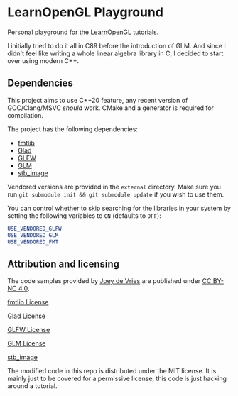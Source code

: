# LearnOpenGL Playground

Personal playground for the [LearnOpenGL](https://learnopengl.com) tutorials.

I initially tried to do it all in C89 before the introduction of GLM. And since I didn't feel like writing a whole linear algebra library in C, I decided to start over using modern C++.

## Dependencies

This project aims to use C++20 feature, any recent version of GCC/Clang/MSVC _should_ work. CMake and a generator is required for compilation.

The project has the following dependencies:

- [fmtlib](https://fmt.dev/latest/index.html)
- [Glad](https://glad.dav1d.de/)
- [GLFW](https://www.glfw.org/)
- [GLM](https://glm.g-truc.net/0.9.9/index.html)
- [stb_image](https://github.com/nothings/stb)

Vendored versions are provided in the `external` directory. Make sure you run `git submodule init && git submodule update` if you wish to use them.

You can control whether to skip searching for the libraries in your system by setting the following variables to `ON` (defaults to `OFF`):

```cmake
USE_VENDORED_GLFW
USE_VENDORED_GLM
USE_VENDORED_FMT
```

## Attribution and licensing

The code samples provided by [Joey de Vries](http://joeydevries.com/) are published under [CC BY-NC 4.0](https://creativecommons.org/licenses/by-nc/4.0/legalcode).

[fmtlib License](https://github.com/fmtlib/fmt/blob/master/LICENSE.rst)

[Glad License](https://github.com/Dav1dde/glad/blob/master/LICENSE)

[GLFW License](https://www.glfw.org/license)

[GLM License](https://github.com/g-truc/glm/blob/master/copying.txt)

[stb_image](https://github.com/nothings/stb/blob/master/LICENSE)

The modified code in this repo is distributed under the MIT license. It is mainly just to be covered for a permissive license, this code is just hacking around a tutorial.
